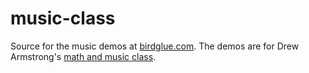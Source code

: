 # music-class

Source for the music demos at
[birdglue.com](http://www.birdglue.com).  The demos are for Drew
Armstrong's [math and music class](http://www.math.miami.edu/~armstrong/592sp15.html).
